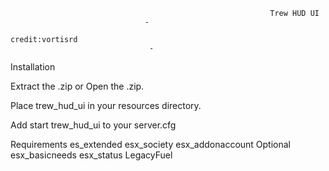 
                                                              Trew HUD UI
							      -
                                                               credit:vortisrd
							       -
Installation

Extract the .zip or Open the .zip.

Place trew_hud_ui in your resources directory.

Add start trew_hud_ui to your server.cfg

Requirements
es_extended
esx_society
esx_addonaccount
Optional
esx_basicneeds
esx_status
LegacyFuel 
